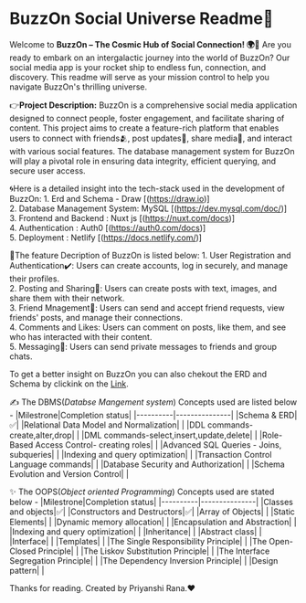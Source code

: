 # BuzzOn Social Universe Readme🤳

Welcome to **BuzzOn – The Cosmic Hub of Social Connection! 🌍🚀**
Are you ready to embark on an intergalactic journey into the world of BuzzOn? Our social media app is your rocket ship to endless fun, connection, and discovery. This readme will serve as your mission control to help you navigate BuzzOn's thrilling universe.

👉**Project Description:** BuzzOn is a comprehensive social media application designed to connect people, foster engagement, and facilitate sharing of content. This project aims to create a feature-rich platform that enables users to connect with friends🫂, post updates💬, share media📸, and interact with various social features. The database management system for BuzzOn will play a pivotal role in ensuring data integrity, efficient querying, and secure user access.

🌀Here is a detailed insight into the tech-stack used in the development of BuzzOn:
    1. Erd and Schema - Draw [(https://draw.io)]  
    2. Database Management System: MySQL [(https://dev.mysql.com/doc/)]  
    3. Frontend and Backend : Nuxt js [(https://nuxt.com/docs)]  
    4. Authentication : Auth0 [(https://auth0.com/docs)]  
    5. Deployment : Netlify [(https://docs.netlify.com/)]

🔅The feature Decription of BuzzOn is listed below:
    1. User Registration and Authentication✔️: Users can create accounts, log in securely, and manage their profiles.  
    2. Posting and Sharing📲: Users can create posts with text, images, and share them with their network.   
    3. Friend Mnagement🤝: Users can send and accept friend requests, view friends' posts, and manage their connections.   
    4. Comments and Likes: Users can comment on posts, like them, and see who has interacted with their content.  
    5. Messaging📨: Users can send private messages to friends and group chats.

To get a better insight on BuzzOn you can also chekout the ERD and Schema by clickink on the [Link](https://drive.google.com/drive/folders/1xs1TD0SXGNN1-4BmWqNLZYqppsJ13lEJ).  

✍️ The DBMS(_Databse Mangement system_) Concepts used are listed below - 
  |Milestrone|Completion status|
  |----------|---------------|
  |Schema & ERD|✅|
  |Relational Data Model and Normalization|  |
  |DDL commands- create,alter,drop|  |
  |DML commands-select,insert,update,delete|  |
  |Role-Based Access Control- creating roles|  |
  |Advanced SQL Queries - Joins, subqueries|  |
  |Indexing and query optimization|  |
  |Transaction Control Language commands|  |
  |Database Security and Authorization|  |
  |Schema Evolution and Version Control|  |

✨ The OOPS(_Object oriented Programming_) Concepts used are stated below - 
  |Milestrone|Completion status|
  |----------|---------------|
  |Classes and objects|✅|
  |Constructors and Destructors|✅|
  |Array of Objects|  |
  |Static Elements|  |
  |Dynamic memory allocation|  |
  |Encapsulation and Abstraction|  |
  |Indexing and query optimization|  |
  |Inheritance|  |
  |Abstract class|  |
  |Interface|  |
  |Templates|  |
  |The Single Responsibility Principle|  |
  |The Open-Closed Principle|  |
  |The Liskov Substitution Principle|  |
  |The Interface Segregation Principle|  |
  |The Dependency Inversion Principle|  |
  |Design pattern|  |

  
Thanks for reading. Created by Priyanshi Rana.❤

    
